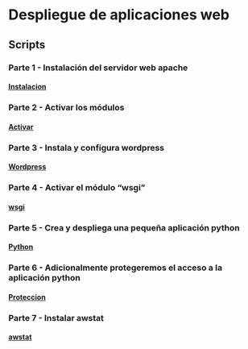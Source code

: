 # Despliegue de aplicaciones web
## Scripts
### Parte 1 - Instalación del servidor web apache
#### [Instalacion](https://github.com/Braeek/ProyectoDespliegue/blob/main/Proyecto/InstalacionApache.md)

### Parte 2 - Activar los módulos
#### [Activar](https://github.com/Braeek/ProyectoDespliegue/blob/main/Proyecto/ActivarModulos.md)

### Parte 3 - Instala y configura wordpress
#### [Wordpress](https://github.com/Braeek/ProyectoDespliegue/blob/main/Proyecto/InstalarWordpress.md)

### Parte 4 - Activar el módulo “wsgi”
#### [wsgi](https://github.com/Braeek/ProyectoDespliegue/blob/main/Proyecto/pythonWsgi.md)

### Parte 5 - Crea y despliega una pequeña aplicación python
#### [Python](https://github.com/Braeek/ProyectoDespliegue/blob/main/Proyecto/pythonWsgi.md)

### Parte 6 - Adicionalmente protegeremos el acceso a la aplicación python
#### [Proteccion](https://github.com/Braeek/ProyectoDespliegue/blob/main/Proyecto/protegerAcceso.md)

### Parte 7 - Instalar awstat
#### [awstat](https://github.com/Braeek/ProyectoDespliegue/blob/main/Proyecto/instalarAwstat.md)
